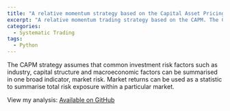 ```yaml
---
title: "A relative momentum strategy based on the Capital Asset Pricing Model"
excerpt: "A relative momentum trading strategy based on the CAPM. The CAPM strategy uses market returns as a statistic to summarise total risk exposure within a particular market."
categories:
  - Systematic Trading
tags: 
  - Python
---
```


The CAPM strategy assumes that common investment risk factors such as industry, capital structure and macroeconomic factors can be summarised in one broad indicator, market risk. Market returns can be used as a statistic to summarise total risk exposure within a particular market.

View my analysis: [Available on GitHub](https://github.com/martina-torce/systematic-trading/blob/main/CAPM-RelativeMomentum.ipynb)
